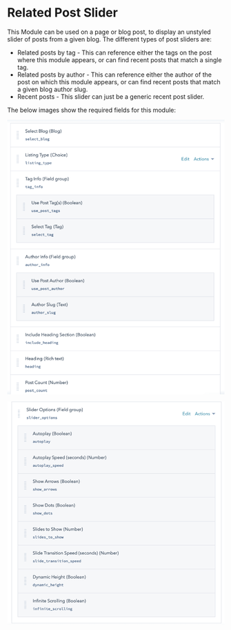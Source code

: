 # Related Post Slider

This Module can be used on a page or blog post, to display an unstyled slider of posts from a given blog. The different types of post sliders are:
  * Related posts by tag - This can reference either the tags on the post where this module appears, or can find recent posts that match a single tag.
  * Related posts by author - This can reference either the author of the post on which this module appears, or can find recent posts that match a given blog author slug.
  * Recent posts - This slider can just be a generic recent post slider.

  The below images show the required fields for this module:

![Image of inline styling on media](../../Assets/Images/postSliderModuleFieldOptions.png)

![Image of inline styling on media](../../Assets/Images/postSliderOptionFields.png)
